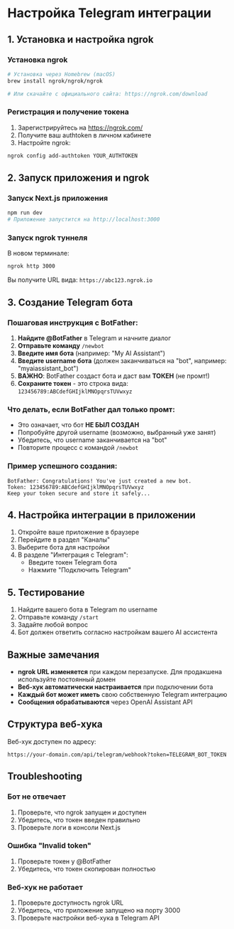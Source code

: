 # Настройка Telegram интеграции

## 1. Установка и настройка ngrok

### Установка ngrok
```bash
# Установка через Homebrew (macOS)
brew install ngrok/ngrok/ngrok

# Или скачайте с официального сайта: https://ngrok.com/download
```

### Регистрация и получение токена
1. Зарегистрируйтесь на https://ngrok.com/
2. Получите ваш authtoken в личном кабинете
3. Настройте ngrok:
```bash
ngrok config add-authtoken YOUR_AUTHTOKEN
```

## 2. Запуск приложения и ngrok

### Запуск Next.js приложения
```bash
npm run dev
# Приложение запустится на http://localhost:3000
```

### Запуск ngrok туннеля
В новом терминале:
```bash
ngrok http 3000
```

Вы получите URL вида: `https://abc123.ngrok.io`

## 3. Создание Telegram бота

### Пошаговая инструкция с BotFather:

1. **Найдите @BotFather** в Telegram и начните диалог
2. **Отправьте команду** `/newbot`
3. **Введите имя бота** (например: "My AI Assistant")
4. **Введите username бота** (должен заканчиваться на "bot", например: "myaiassistant_bot")
5. **ВАЖНО**: BotFather создаст бота и даст вам **ТОКЕН** (не промт!)
6. **Сохраните токен** - это строка вида: `123456789:ABCdefGHIjklMNOpqrsTUVwxyz`

### Что делать, если BotFather дал только промт:

- Это означает, что бот **НЕ БЫЛ СОЗДАН**
- Попробуйте другой username (возможно, выбранный уже занят)
- Убедитесь, что username заканчивается на "bot"
- Повторите процесс с командой `/newbot`

### Пример успешного создания:
```
BotFather: Congratulations! You've just created a new bot.
Token: 123456789:ABCdefGHIjklMNOpqrsTUVwxyz
Keep your token secure and store it safely...
```

## 4. Настройка интеграции в приложении

1. Откройте ваше приложение в браузере
2. Перейдите в раздел "Каналы"
3. Выберите бота для настройки
4. В разделе "Интеграция с Telegram":
   - Введите токен Telegram бота
   - Нажмите "Подключить Telegram"

## 5. Тестирование

1. Найдите вашего бота в Telegram по username
2. Отправьте команду `/start`
3. Задайте любой вопрос
4. Бот должен ответить согласно настройкам вашего AI ассистента

## Важные замечания

- **ngrok URL изменяется** при каждом перезапуске. Для продакшена используйте постоянный домен
- **Веб-хук автоматически настраивается** при подключении бота
- **Каждый бот может иметь** свою собственную Telegram интеграцию
- **Сообщения обрабатываются** через OpenAI Assistant API

## Структура веб-хука

Веб-хук доступен по адресу:
```
https://your-domain.com/api/telegram/webhook?token=TELEGRAM_BOT_TOKEN
```

## Troubleshooting

### Бот не отвечает
1. Проверьте, что ngrok запущен и доступен
2. Убедитесь, что токен введен правильно
3. Проверьте логи в консоли Next.js

### Ошибка "Invalid token"
1. Проверьте токен у @BotFather
2. Убедитесь, что токен скопирован полностью

### Веб-хук не работает
1. Проверьте доступность ngrok URL
2. Убедитесь, что приложение запущено на порту 3000
3. Проверьте настройки веб-хука в Telegram API